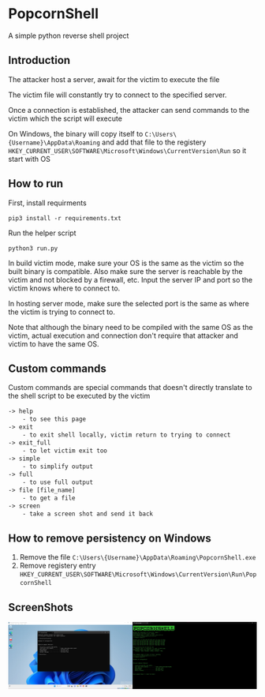 # PopcornShell
A simple python reverse shell project

## Introduction
The attacker host a server, await for the victim to execute the file

The victim file will constantly try to connect to the specified server.

Once a connection is established, the attacker can send commands to the victim which the script will execute

On Windows, the binary will copy itself to `C:\Users\{Username}\AppData\Roaming` and add that file to the registery `HKEY_CURRENT_USER\SOFTWARE\Microsoft\Windows\CurrentVersion\Run` so it start with OS

## How to run
First, install requirments
```
pip3 install -r requirements.txt
```
Run the helper script
```
python3 run.py
```
In build victim mode, make sure your OS is the same as the victim so the built binary is compatible. Also make sure the server is reachable by the victim and not blocked by a firewall, etc. Input the server IP and port so the victim knows where to connect to.

In hosting server mode, make sure the selected port is the same as where the victim is trying to connect to.

Note that although the binary need to be compiled with the same OS as the victim, actual execution and connection don't require that attacker and victim to have the same OS.

## Custom commands
Custom commands are special commands that doesn't directly translate to the shell script to be executed by the victim
```
-> help
    - to see this page
-> exit 
    - to exit shell locally, victim return to trying to connect
-> exit_full 
    - to let victim exit too
-> simple
    - to simplify output
-> full
    - to use full output
-> file [file_name]
    - to get a file
-> screen 
    - take a screen shot and send it back
```

## How to remove persistency on Windows
1. Remove the file `C:\Users\{Username}\AppData\Roaming\PopcornShell.exe`
2. Remove registery entry `HKEY_CURRENT_USER\SOFTWARE\Microsoft\Windows\CurrentVersion\Run\PopcornShell`

## ScreenShots

![alt text](https://github.com/samsara138/PopcornShell/blob/main/Screenshots/ConnectedView.jpg?raw=true "ConnectedView")
